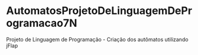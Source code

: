 # AutomatosProjetoDeLinguagemDeProgramacao7N
Projeto de Linguagem de Programação - Criação dos autômatos utilizando jFlap
